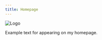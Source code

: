 ```yaml
---
title: Homepage
---
```

<img src="{{ '/assets/images/F9.png' | relative_url }}" alt="Logo" class="home-logo">

Example text for appearing on my homepage.
